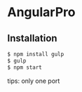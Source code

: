 AngularPro
========

Installation
--------------

```bash
$ npm install gulp
$ gulp
$ npm start
```
tips: only one port
